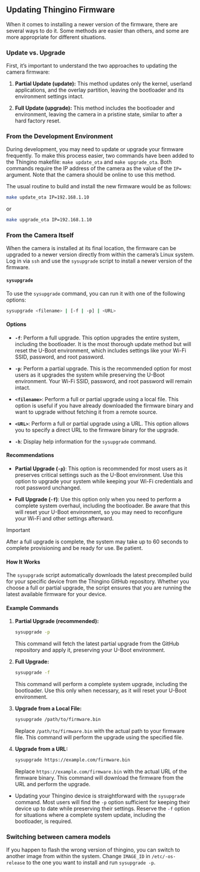 ## Updating Thingino Firmware

When it comes to installing a newer version of the firmware, there are several ways to do it. Some methods are easier than others, and some are more appropriate for different situations.

### Update vs. Upgrade

First, it’s important to understand the two approaches to updating the camera firmware:

1. **Partial Update (update):** This method updates only the kernel, userland applications, and the overlay partition, leaving the bootloader and its environment settings intact.

2. **Full Update (upgrade):** This method includes the bootloader and environment, leaving the camera in a pristine state, similar to after a hard factory reset.

### From the Development Environment

During development, you may need to update or upgrade your firmware frequently. To make this process easier, two commands have been added to the Thingino makefile: `make update_ota` and `make upgrade_ota`. Both commands require the IP address of the camera as the value of the `IP=` argument. Note that the camera should be online to use this method.

The usual routine to build and install the new firmware would be as follows:

```sh
make update_ota IP=192.168.1.10
```

or

```sh
make upgrade_ota IP=192.168.1.10
```

### From the Camera Itself

When the camera is installed at its final location, the firmware can be upgraded to a newer version directly from within the camera’s Linux system. Log in via `ssh` and use the `sysupgrade` script to install a newer version of the firmware.

#### `sysupgrade`

To use the `sysupgrade` command, you can run it with one of the following options:

```sh
sysupgrade <filename> | [-f | -p] | <URL>
```

#### Options

- **`-f`**: Perform a full upgrade. This option upgrades the entire system, including the bootloader. It is the most thorough update method but will reset the U-Boot environment, which includes settings like your Wi-Fi SSID, password, and root password.

- **`-p`**: Perform a partial upgrade. This is the recommended option for most users as it upgrades the system while preserving the U-Boot environment. Your Wi-Fi SSID, password, and root password will remain intact.

- **`<filename>`**: Perform a full or partial upgrade using a local file. This option is useful if you have already downloaded the firmware binary and want to upgrade without fetching it from a remote source.

- **`<URL>`**: Perform a full or partial upgrade using a URL. This option allows you to specify a direct URL to the firmware binary for the upgrade.

- **`-h`**: Display help information for the `sysupgrade` command.

#### Recommendations

- **Partial Upgrade (`-p`)**: This option is recommended for most users as it preserves critical settings such as the U-Boot environment. Use this option to upgrade your system while keeping your Wi-Fi credentials and root password unchanged.

- **Full Upgrade (`-f`)**: Use this option only when you need to perform a complete system overhaul, including the bootloader. Be aware that this will reset your U-Boot environment, so you may need to reconfigure your Wi-Fi and other settings afterward.

> [!IMPORTANT]
> After a full upgrade is complete, the system may take up to 60 seconds to complete provisioning and be ready for use.  Be patient.

#### How It Works

The `sysupgrade` script automatically downloads the latest precompiled build for your specific device from the Thingino GitHub repository. Whether you choose a full or partial upgrade, the script ensures that you are running the latest available firmware for your device.

#### Example Commands

1. **Partial Upgrade (recommended):**
   ```sh
   sysupgrade -p
   ```
   This command will fetch the latest partial upgrade from the GitHub repository and apply it, preserving your U-Boot environment.

2. **Full Upgrade:**
   ```sh
   sysupgrade -f
   ```
   This command will perform a complete system upgrade, including the bootloader. Use this only when necessary, as it will reset your U-Boot environment.

3. **Upgrade from a Local File:**
   ```sh
   sysupgrade /path/to/firmware.bin
   ```
   Replace `/path/to/firmware.bin` with the actual path to your firmware file. This command will perform the upgrade using the specified file.

4. **Upgrade from a URL:**
   ```sh
   sysupgrade https://example.com/firmware.bin
   ```
   Replace `https://example.com/firmware.bin` with the actual URL of the firmware binary. This command will download the firmware from the URL and perform the upgrade.

- Updating your Thingino device is straightforward with the `sysupgrade` command. Most users will find the `-p` option sufficient for keeping their device up to date while preserving their settings. Reserve the `-f` option for situations where a complete system update, including the bootloader, is required.


### Switching between camera models

If you happen to flash the wrong version of thingino, you can switch to another image from within the system. Change `IMAGE_ID` in `/etc/-os-release` to the one you want to install and run `sysupgrade -p`.